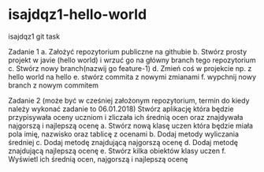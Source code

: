 # isajdqz1-hello-world
isajdqz1 git task

Zadanie 1
    a. Założyć repozytorium publiczne na githubie
    b. Stwórz prosty projekt w javie (hello world) i wrzuć go na główny branch tego repozytorium
    c. Stwórz nowy branch(nazwij go feature-1)
    d. Zmień coś w projekcie np. z hello world na hello <swoje imie>
    e. stwórz commita z nowymi zmianami
    f. wypchnij nowy branch z nowym commitem

Zadanie 2 (może być w cześniej założonym repozytorium, termin do kiedy należy wykonać zadanie to 06.01.2018)
    Stwórz aplikację która będzie przypisywała oceny uczniom i zliczała ich średnią ocen oraz znajdywała najgorszą i najlepszą ocenę
    a. Stwórz nową klasę uczen która będzie miała pola imię, nazwisko oraz tablicę z ocenami
    b. Dodaj metody wyliczania średniej
    c. Dodaj metodę znajdującą najgorszą ocenę
    d. Dodaj metodę znajdującą najlepszą ocenę
    e. Stwórz kilka obiektów klasy uczen
    f. Wyświetl ich średnią ocen, najgorszą i najlepszą ocenę
